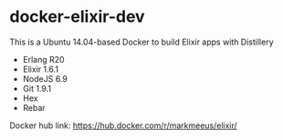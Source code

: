 # docker-elixir-dev

This is a Ubuntu 14.04-based Docker to build Elixir apps with Distillery

* Erlang R20
* Elixir 1.6.1
* NodeJS 6.9
* Git 1.9.1
* Hex
* Rebar

Docker hub link: https://hub.docker.com/r/markmeeus/elixir/


